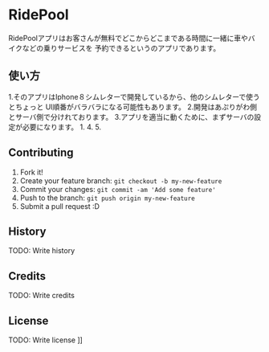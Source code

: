 

# RidePool
RidePoolアプリはお客さんが無料でどこからどこまである時間に一緒に車やバイクなどの乗りサービスを
予約できるというのアプリであります。
## 使い方
1.そのアプリはIphone８シムレターで開発しているから、他のシムレターで使うとちょっと
UI順番がバラバラになる可能性もあります。
2.開発はあぷりがわ側とサーバ側で分けれております。
3.アプリを適当に動くために、まずサーバの設定が必要になります。
  1.
4.
5.


## Contributing
1. Fork it!
2. Create your feature branch: `git checkout -b my-new-feature`
3. Commit your changes: `git commit -am 'Add some feature'`
4. Push to the branch: `git push origin my-new-feature`
5. Submit a pull request :D
## History
TODO: Write history
## Credits
TODO: Write credits
## License
TODO: Write license
]]
